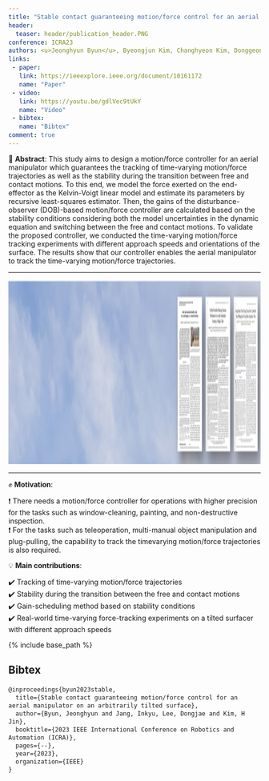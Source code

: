 ```yaml
---
title: "Stable contact guaranteeing motion/force control for an aerial manipulator on an arbitrarily tilted surface"
header:
  teaser: header/publication_header.PNG
conference: ICRA23
authors: <u>Jeonghyun Byun</u>, Byeongjun Kim, Changhyeon Kim, Donggeon David Oh, and H. Jin Kim
links:
 - paper:
   link: https://ieeexplore.ieee.org/document/10161172
   name: "Paper"
 - video:
   link: https://youtu.be/gdlVec9tUkY
   name: "Video"
 - bibtex: 
   name: "Bibtex"
comment: true
---
```


📃 **Abstract**: This study aims to design a motion/force controller for an aerial manipulator which guarantees the tracking of time-varying motion/force trajectories as well as the stability during the transition between free and contact motions. To this end, we model the force exerted on the end-effector as the Kelvin-Voigt linear model and estimate its parameters by recursive least-squares estimator. Then, the gains of the disturbance-observer (DOB)-based motion/force controller are calculated based on the stability conditions considering both the model uncertainties in the dynamic equation and switching between the free and contact motions. To validate the proposed controller, we conducted the time-varying motion/force tracking experiments with different approach speeds and orientations of the surface. The results show that our controller enables the aerial manipulator to track the time-varying motion/force trajectories.

---

<center><img src="/images/header/publication_header.PNG" width="649" height="369"></center>

---

✊ **Motivation**: 

❗ There needs a motion/force controller for operations with higher precision for the tasks such as window-cleaning, painting, and non-destructive inspection. <br> 
❗ For the tasks such as teleoperation, multi-manual object manipulation and plug-pulling, the capability to track the timevarying motion/force trajectories is also required.

💡 **Main contributions**: 

✔️ Tracking of time-varying motion/force trajectories <br>
✔️ Stability during the transition between the free and contact motions <br>
✔️ Gain-scheduling method based on stability conditions <br>
✔️  Real-world time-varying force-tracking experiments on a tilted surfacer with different approach speeds 

{% include base_path %}

## Bibtex <a id="bibtex"></a>
```
@inproceedings{byun2023stable,
  title={Stable contact guaranteeing motion/force control for an aerial manipulator on an arbitrarily tilted surface},
  author={Byun, Jeonghyun and Jang, Inkyu, Lee, Dongjae and Kim, H Jin},
  booktitle={2023 IEEE International Conference on Robotics and Automation (ICRA)},
  pages={--},
  year={2023},
  organization={IEEE}
}
```
